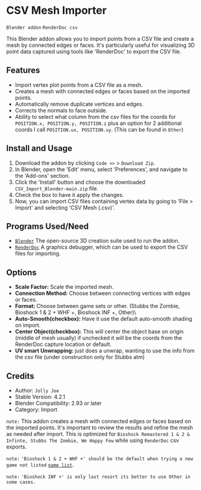 # CSV Mesh Importer 
`Blender addon` `RenderDoc csv`

This Blender addon allows you to import points from a CSV file and create a mesh by connected edges or faces. It's particularly useful for visualizing 3D point data captured using tools like 'RenderDoc' to export the CSV file.

## Features
- Import vertex plot points from a CSV file as a mesh.
- Creates a mesh with connected edges or faces based on the imported points.
- Automatically remove duplicate vertices and edges.
- Corrects the normals to face outside.
- Ability to select what column from the csv files for the coords for `POSITION.x, POSITION.y, POSITION.z` plus an option for 2 additional coords I call `POSITION.ux, POSITION.uy`. (This can be found in `Other`)

## Install and Usage
1. Download the addon by clicking `Code <>` > `Download Zip`.
2. In Blender, open the 'Edit' menu, select 'Preferences', and navigate to the 'Add-ons' section.
3. Click the 'Install' button and choose the downloaded `CSV_Import_Blender-main.zip` file.
4. Check the box to have it apply the changes.
5. Now, you can import CSV files containing vertex data by going to 'File > Import' and selecting 'CSV Mesh (.csv)'.

## Programs Used/Need
- [`Blender`](https://www.blender.org) The open-source 3D creation suite used to run the addon.
- [`RenderDoc`](https://renderdoc.org/) A graphics debugger, which can be used to export the CSV files for importing.

## Options
- **Scale Factor:** Scale the imported mesh.
- **Connection Method:** Choose between connecting vertices with edges or faces.
- **Format:** Choose between game sets or other. (Stubbs the Zombie, Bioshock 1 & 2 + WHF +, Bioshock INF +, Other)\
- **Auto-Smooth(checkbox):** Have it use the default auto-smooth shading on import.
- **Center Object(checkbox):** This will center the object base on origin (middle of mesh usually) if unchecked it will be the coords from the RenderDoc capture location or default.
- **UV smart Unwrapping:** just does a unwrap, wanting to use the info from the csv file (under construction only for Stubbs atm)
 
## Credits
- Author: `Jolly Joe`
- Stable Version: 4.2.1
- Blender Compatibility: 2.93 or later
- Category: Import

`note:` This addon creates a mesh with connected edges or faces based on the imported points. It's important to review the results and refine the mesh as needed after import. This is optimized for `Bioshock Remastered 1 & 2 & Infinte, Stubbs The Zombie, We Happy Few` while using `RenderDoc` csv exports.

`note:` `'Bioshock 1 & 2 + WHF +' should be the default when trying a new game not listed` [`game list`](https://).

`note:` `'Bioshock INF +' is only last resort its better to use Other in some cases.`
